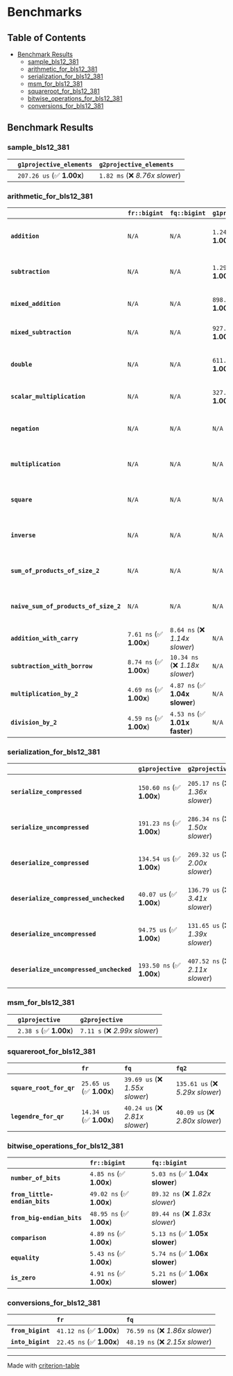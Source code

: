 # Benchmarks

## Table of Contents

- [Benchmark Results](#benchmark-results)
    - [sample_bls12_381](#sample_bls12_381)
    - [arithmetic_for_bls12_381](#arithmetic_for_bls12_381)
    - [serialization_for_bls12_381](#serialization_for_bls12_381)
    - [msm_for_bls12_381](#msm_for_bls12_381)
    - [squareroot_for_bls12_381](#squareroot_for_bls12_381)
    - [bitwise_operations_for_bls12_381](#bitwise_operations_for_bls12_381)
    - [conversions_for_bls12_381](#conversions_for_bls12_381)

## Benchmark Results

### sample_bls12_381

|        | `g1projective_elements`          | `g2projective_elements`           |
|:-------|:---------------------------------|:--------------------------------- |
|        | `207.26 us` (✅ **1.00x**)        | `1.82 ms` (❌ *8.76x slower*)      |

### arithmetic_for_bls12_381

|                                       | `fr::bigint`            | `fq::bigint`                    | `g1projective`            | `g2projective`                   | `fq2`                            | `fq12`                            | `fq`                             | `fr`                              |
|:--------------------------------------|:------------------------|:--------------------------------|:--------------------------|:---------------------------------|:---------------------------------|:----------------------------------|:---------------------------------|:--------------------------------- |
| **`addition`**                        | `N/A`                   | `N/A`                           | `1.24 us` (✅ **1.00x**)   | `3.96 us` (❌ *3.19x slower*)     | `23.34 ns` (🚀 **53.18x faster**) | `197.21 ns` (🚀 **6.29x faster**)  | `12.67 ns` (🚀 **97.93x faster**) | `8.67 ns` (🚀 **143.22x faster**)  |
| **`subtraction`**                     | `N/A`                   | `N/A`                           | `1.29 us` (✅ **1.00x**)   | `4.02 us` (❌ *3.12x slower*)     | `23.52 ns` (🚀 **54.73x faster**) | `160.92 ns` (🚀 **8.00x faster**)  | `12.89 ns` (🚀 **99.89x faster**) | `8.78 ns` (🚀 **146.63x faster**)  |
| **`mixed_addition`**                  | `N/A`                   | `N/A`                           | `898.76 ns` (✅ **1.00x**) | `2.84 us` (❌ *3.16x slower*)     | `N/A`                            | `N/A`                             | `N/A`                            | `N/A`                             |
| **`mixed_subtraction`**               | `N/A`                   | `N/A`                           | `927.03 ns` (✅ **1.00x**) | `2.88 us` (❌ *3.11x slower*)     | `N/A`                            | `N/A`                             | `N/A`                            | `N/A`                             |
| **`double`**                          | `N/A`                   | `N/A`                           | `611.63 ns` (✅ **1.00x**) | `1.82 us` (❌ *2.97x slower*)     | `12.48 ns` (🚀 **49.00x faster**) | `67.49 ns` (🚀 **9.06x faster**)   | `7.23 ns` (🚀 **84.58x faster**)  | `5.87 ns` (🚀 **104.28x faster**)  |
| **`scalar_multiplication`**           | `N/A`                   | `N/A`                           | `327.46 us` (✅ **1.00x**) | `967.91 us` (❌ *2.96x slower*)   | `N/A`                            | `N/A`                             | `N/A`                            | `N/A`                             |
| **`negation`**                        | `N/A`                   | `N/A`                           | `N/A`                     | `N/A`                            | `23.20 ns` (❌ *3.78x slower*)    | `95.58 ns` (❌ *15.56x slower*)    | `19.36 ns` (❌ *3.15x slower*)    | `6.14 ns` (✅ **1.00x**)           |
| **`multiplication`**                  | `N/A`                   | `N/A`                           | `N/A`                     | `N/A`                            | `239.27 ns` (❌ *5.19x slower*)   | `6.19 us` (❌ *134.39x slower*)    | `76.76 ns` (❌ *1.67x slower*)    | `46.06 ns` (✅ **1.00x**)          |
| **`square`**                          | `N/A`                   | `N/A`                           | `N/A`                     | `N/A`                            | `179.97 ns` (❌ *4.76x slower*)   | `4.36 us` (❌ *115.24x slower*)    | `65.67 ns` (❌ *1.74x slower*)    | `37.82 ns` (✅ **1.00x**)          |
| **`inverse`**                         | `N/A`                   | `N/A`                           | `N/A`                     | `N/A`                            | `15.25 us` (❌ *2.14x slower*)    | `25.55 us` (❌ *3.58x slower*)     | `14.98 us` (❌ *2.10x slower*)    | `7.14 us` (✅ **1.00x**)           |
| **`sum_of_products_of_size_2`**       | `N/A`                   | `N/A`                           | `N/A`                     | `N/A`                            | `519.85 ns` (❌ *6.19x slower*)   | `12.72 us` (❌ *151.44x slower*)   | `115.48 ns` (❌ *1.37x slower*)   | `83.99 ns` (✅ **1.00x**)          |
| **`naive_sum_of_products_of_size_2`** | `N/A`                   | `N/A`                           | `N/A`                     | `N/A`                            | `510.79 ns` (❌ *5.81x slower*)   | `12.65 us` (❌ *143.98x slower*)   | `163.38 ns` (❌ *1.86x slower*)   | `87.89 ns` (✅ **1.00x**)          |
| **`addition_with_carry`**             | `7.61 ns` (✅ **1.00x**) | `8.64 ns` (❌ *1.14x slower*)    | `N/A`                     | `N/A`                            | `N/A`                            | `N/A`                             | `N/A`                            | `N/A`                             |
| **`subtraction_with_borrow`**         | `8.74 ns` (✅ **1.00x**) | `10.34 ns` (❌ *1.18x slower*)   | `N/A`                     | `N/A`                            | `N/A`                            | `N/A`                             | `N/A`                            | `N/A`                             |
| **`multiplication_by_2`**             | `4.69 ns` (✅ **1.00x**) | `4.87 ns` (✅ **1.04x slower**)  | `N/A`                     | `N/A`                            | `N/A`                            | `N/A`                             | `N/A`                            | `N/A`                             |
| **`division_by_2`**                   | `4.59 ns` (✅ **1.00x**) | `4.53 ns` (✅ **1.01x faster**)  | `N/A`                     | `N/A`                            | `N/A`                            | `N/A`                             | `N/A`                            | `N/A`                             |

### serialization_for_bls12_381

|                                          | `g1projective`            | `g2projective`                   | `fr`                               | `fq`                               | `fq2`                              | `fq12`                            |
|:-----------------------------------------|:--------------------------|:---------------------------------|:-----------------------------------|:-----------------------------------|:-----------------------------------|:--------------------------------- |
| **`serialize_compressed`**               | `150.60 ns` (✅ **1.00x**) | `205.17 ns` (❌ *1.36x slower*)   | `32.49 ns` (🚀 **4.63x faster**)    | `56.63 ns` (🚀 **2.66x faster**)    | `110.46 ns` (✅ **1.36x faster**)   | `718.37 ns` (❌ *4.77x slower*)    |
| **`serialize_uncompressed`**             | `191.23 ns` (✅ **1.00x**) | `286.34 ns` (❌ *1.50x slower*)   | `32.17 ns` (🚀 **5.94x faster**)    | `56.22 ns` (🚀 **3.40x faster**)    | `110.33 ns` (✅ **1.73x faster**)   | `702.65 ns` (❌ *3.67x slower*)    |
| **`deserialize_compressed`**             | `134.54 us` (✅ **1.00x**) | `269.32 us` (❌ *2.00x slower*)   | `53.15 ns` (🚀 **2531.28x faster**) | `93.42 ns` (🚀 **1440.20x faster**) | `221.87 ns` (🚀 **606.39x faster**) | `1.32 us` (🚀 **101.87x faster**)  |
| **`deserialize_compressed_unchecked`**   | `40.07 us` (✅ **1.00x**)  | `136.79 us` (❌ *3.41x slower*)   | `53.23 ns` (🚀 **752.82x faster**)  | `93.34 ns` (🚀 **429.34x faster**)  | `216.17 ns` (🚀 **185.37x faster**) | `1.32 us` (🚀 **30.35x faster**)   |
| **`deserialize_uncompressed`**           | `94.75 us` (✅ **1.00x**)  | `131.65 us` (❌ *1.39x slower*)   | `53.29 ns` (🚀 **1778.05x faster**) | `93.29 ns` (🚀 **1015.61x faster**) | `216.21 ns` (🚀 **438.24x faster**) | `1.32 us` (🚀 **71.78x faster**)   |
| **`deserialize_uncompressed_unchecked`** | `193.50 ns` (✅ **1.00x**) | `407.52 ns` (❌ *2.11x slower*)   | `53.27 ns` (🚀 **3.63x faster**)    | `93.31 ns` (🚀 **2.07x faster**)    | `216.15 ns` (❌ *1.12x slower*)     | `1.32 us` (❌ *6.81x slower*)      |

### msm_for_bls12_381

|        | `g1projective`          | `g2projective`                 |
|:-------|:------------------------|:------------------------------ |
|        | `2.38 s` (✅ **1.00x**)  | `7.11 s` (❌ *2.99x slower*)    |

### squareroot_for_bls12_381

|                          | `fr`                     | `fq`                            | `fq2`                             |
|:-------------------------|:-------------------------|:--------------------------------|:--------------------------------- |
| **`square_root_for_qr`** | `25.65 us` (✅ **1.00x**) | `39.69 us` (❌ *1.55x slower*)   | `135.61 us` (❌ *5.29x slower*)    |
| **`legendre_for_qr`**    | `14.34 us` (✅ **1.00x**) | `40.24 us` (❌ *2.81x slower*)   | `40.09 us` (❌ *2.80x slower*)     |

### bitwise_operations_for_bls12_381

|                               | `fr::bigint`             | `fq::bigint`                     |
|:------------------------------|:-------------------------|:-------------------------------- |
| **`number_of_bits`**          | `4.85 ns` (✅ **1.00x**)  | `5.03 ns` (✅ **1.04x slower**)   |
| **`from_little-endian_bits`** | `49.02 ns` (✅ **1.00x**) | `89.32 ns` (❌ *1.82x slower*)    |
| **`from_big-endian_bits`**    | `48.95 ns` (✅ **1.00x**) | `89.44 ns` (❌ *1.83x slower*)    |
| **`comparison`**              | `4.89 ns` (✅ **1.00x**)  | `5.13 ns` (✅ **1.05x slower**)   |
| **`equality`**                | `5.43 ns` (✅ **1.00x**)  | `5.74 ns` (✅ **1.06x slower**)   |
| **`is_zero`**                 | `4.91 ns` (✅ **1.00x**)  | `5.21 ns` (✅ **1.06x slower**)   |

### conversions_for_bls12_381

|                   | `fr`                     | `fq`                             |
|:------------------|:-------------------------|:-------------------------------- |
| **`from_bigint`** | `41.12 ns` (✅ **1.00x**) | `76.59 ns` (❌ *1.86x slower*)    |
| **`into_bigint`** | `22.45 ns` (✅ **1.00x**) | `48.19 ns` (❌ *2.15x slower*)    |

---
Made with [criterion-table](https://github.com/nu11ptr/criterion-table)

